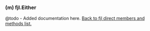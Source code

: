 ### (m) fjl.Either
@todo - Added documentation here.
[Back to fjl direct members and methods list.](#members-and-methods)
